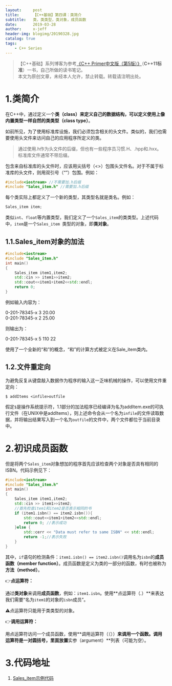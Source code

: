 ```yaml
---
layout:     post
title:      【C++基础】第四课：类简介
subtitle:   类，类类型，类对象，成员函数
date:       2019-03-28
author:     x-jeff
header-img: blogimg/20190328.jpg
catalog: true
tags:
    - C++ Series
---
```

>【C++基础】系列博客为参考[《C++ Primer中文版（第5版）》](https://www.phei.com.cn/module/goods/wssd_content.jsp?bookid=37655)（**C++11标准**）一书，自己所做的读书笔记。  
>本文为原创文章，未经本人允许，禁止转载。转载请注明出处。

# 1.类简介

在C++中，通过定义一个**类（class）**来定义自己的数据结构，可以定义使用上像内置类型一样自然的**类类型（class type）**。

如前所见，为了使用标准库设施，我们必须包含相关的头文件。类似的，我们也需要使用头文件来访问自己的应用程序所定义的类。

>通过使用.h作为头文件的后缀，但也有一些程序员习惯.H、.hpp和.hxx。  
>标准库文件通常不带后缀。

包含来自标准库的头文件时，应该用尖括号（<>）包围头文件名。对于不属于标准库的头文件，则用双引号（“”）包围。例如：

```c++
#include<iostream> //不需要加.h后缀
#include "Sales_item.h" //需要加.h后缀
```

每个类实际上都定义了一个新的类型，其类型名就是类名。例如：

```c++
Sales_item item;
```

类似`int`、`float`等内置类型，我们定义了一个`Sales_item`的类类型。上述代码中，`item`是一个`Sales_item `类型的对象，即**类对象**。

## 1.1.Sales_item对象的加法

```c++
#include<iostream>
#include "Sales_item.h"
int main()
{
    Sales_item item1,item2;
    std::cin >> item1>>item2;
    std::cout<<item1+item2<<std::endl;
    return 0;
}
```

例如输入内容为：

0-201-78345-x 3 20.00    
0-201-78345-x 2 25.00    

则输出为：

0-201-78345-x 5 110 22

使用了一个全新的“和”的概念，“和”的计算方式被定义在Sale_item类内。

## 1.2.文件重定向

为避免反复从键盘敲入数据作为程序的输入这一乏味机械的操作，可以使用文件重定向：

`$ addItems <infile>outfile`

假定`$`是操作系统提示符，1.1部分的加法程序已经编译为名为addItem.exe的可执行文件（在UNIX中是addItems），则上述命令会从一个名为`infile`的文件读取数据，并将输出结果写入到一个名为`outfile`的文件中，两个文件都位于当前目录中。

# 2.初识成员函数

但是将两个`Sales_item`对象想加的程序首先应该检查两个对象是否具有相同的ISBN。代码示例见下：

```c++
#include<iostream>
#include "Sales_item.h"
int main()
{
    Sales_item item1,item2;
    std::cin >> item1>>item2;
    //首先检查item1和item2是否表示相同的书
    if (item1.isbn() == item2.isbn()){
        std::cout<<item1+item2<<std::endl;
        return 0; //表示成功
    }else {
        std::cerr << "Data must refer to same ISBN" << std::endl;
        return -1;//表示失败
    }
}
```

其中，`if`语句的检测条件：`item1.isbn() == item2.isbn()`调用名为`isbn`的**成员函数（member function）**。成员函数是定义为类的一部分的函数，有时也被称为**方法（method）**。

👉**点运算符：**

通过**类对象**来调用**成员函数**，例如：`item1.isbn`。使用**点运算符（.）**来表达我们需要“名为`item1`的对象的`isbn`成员”。

⚠️点运算符只能用于类类型的对象。

👉**调用运算符：**

用点运算符访问一个成员函数，使用**调用运算符（（））**来调用一个函数。调用运算符是一对圆括号，里面放置**实参（argument）**列表（可能为空）。

# 3.代码地址

1. [Sales_item示例代码](https://github.com/x-jeff/CPlusPlus_Code_Demo/tree/master/Demo4)